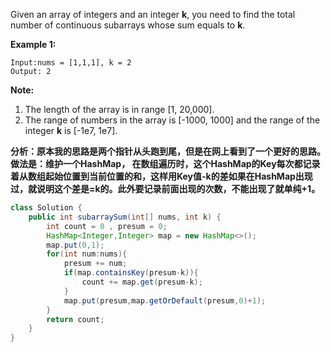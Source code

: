 Given an array of integers and an integer **k**, you need to find the total number of continuous subarrays whose sum equals to **k**.

**Example 1:**

```
Input:nums = [1,1,1], k = 2
Output: 2

```

**Note:**

1. The length of the array is in range [1, 20,000].
2. The range of numbers in the array is [-1000, 1000] and the range of the integer **k** is [-1e7, 1e7].



**分析：原本我的思路是两个指针从头跑到尾，但是在网上看到了一个更好的思路。做法是：维护一个HashMap，	在数组遍历时，这个HashMap的Key每次都记录着从数组起始位置到当前位置的和，这样用Key值-k的差如果在HashMap出现过，就说明这个差是=k的。此外要记录前面出现的次数，不能出现了就单纯+1。**





```java
class Solution {
    public int subarraySum(int[] nums, int k) {
        int count = 0 , presum = 0; 
        HashMap<Integer,Integer> map = new HashMap<>();
        map.put(0,1);
        for(int num:nums){
            presum += num;
            if(map.containsKey(presum-k)){
                count += map.get(presum-k);
            }
            map.put(presum,map.getOrDefault(presum,0)+1);
        }
        return count;
    }
}
```



